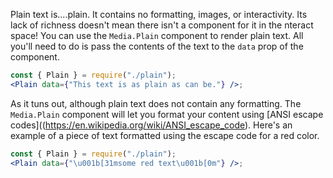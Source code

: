 Plain text is....plain. It contains no formatting, images, or interactivity. Its lack of richness doesn't mean there isn't a component for it in the nteract space! You can use the `Media.Plain` component to render plain text. All you'll need to do is pass the contents of the text to the `data` prop of the component.

```jsx
const { Plain } = require("./plain");
<Plain data={"This text is as plain as can be."} />;
```

As it tuns out, although plain text does not contain any formatting. The `Media.Plain` component will let you format your content using [ANSI escape codes]((https://en.wikipedia.org/wiki/ANSI_escape_code). Here's an example of a piece of text formatted using the escape code for a red color.

```jsx
const { Plain } = require("./plain");
<Plain data={"\u001b[31msome red text\u001b[0m"} />;
```
